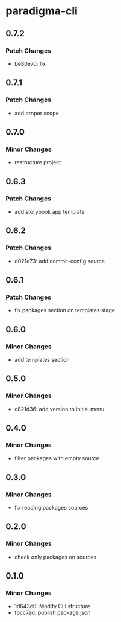 # paradigma-cli

## 0.7.2

### Patch Changes

- be80e7d: fix

## 0.7.1

### Patch Changes

- add proper scope

## 0.7.0

### Minor Changes

- restructure project

## 0.6.3

### Patch Changes

- add storybook app template

## 0.6.2

### Patch Changes

- d021e73: add commit-config source

## 0.6.1

### Patch Changes

- fix packages section on templates stage

## 0.6.0

### Minor Changes

- add templates section

## 0.5.0

### Minor Changes

- c821d36: add version to initial menu

## 0.4.0

### Minor Changes

- filter packages with empty source

## 0.3.0

### Minor Changes

- fix reading packages sources

## 0.2.0

### Minor Changes

- check only packages on sources

## 0.1.0

### Minor Changes

- 1d643c0: Modify CLI structure
- fbcc7ad: publish package.json
